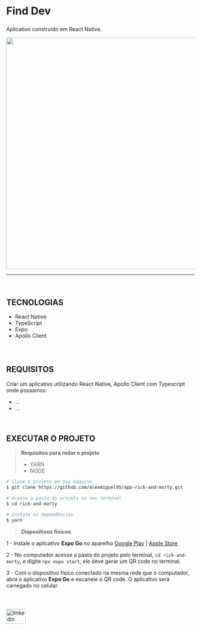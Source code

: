 <h1 align="left">Find Dev</h1>

###


Aplicativo construído em React Native.

<p align="center">
  <img src="/demonstration.gif" width="620">
</p>

*********************************************************************************************************

&nbsp;
&nbsp;

<h2 align="left">TECNOLOGIAS</h2>

*  React Native
*  TypeScript
*  Expo
*  Apollo Client

###
&nbsp;
<h2 align="left">REQUISITOS</h2>
Criar um aplicativo utilizando React Native, Apollo Client com Typescript onde possamos:

* ...
* ...


&nbsp;

<h2 align="left">EXECUTAR O PROJETO</h2>

> **Requisitos para rodar o projeto** 
> * YARN
> * NODE


```bash
# Clone o projeto em sua máquina
$ git clone https://github.com/alexmiguel95/app-rick-and-morty.git

# Acesse a pasta do projeto no seu terminal
$ cd rick-and-morty

# Instale as dependências
$ yarn
```

> **Dispositivos físicos**

1 - Instale o aplicativo **Expo Go** no aparelho
[Google Play](https://play.google.com/store/search?q=expo+go&c=apps&hl=pt_BR&gl=US) | 
[Apple Store](https://apps.apple.com/br/app/expo-go/id982107779)

2 - No computador acesse a pasta do projeto pelo terminal, `cd rick-and-morty`, e digite `npx expo start`, ele deve gerar um QR code no terminal.

3 - Com o dispositivo físico conectado na mesma rede que o computador, abra o aplicativo **Expo Go** e escaneie o QR code. O aplicativo será carregado no celular
&nbsp;
&nbsp;

<div align="left">
</div>

###

<div align="left">
</div>

###
&nbsp;
&nbsp;
<div align="left">
  <a href="https://www.linkedin.com/in/alexmiguel95/" target="_blank">
    <img src="https://raw.githubusercontent.com/maurodesouza/profile-readme-generator/master/src/assets/icons/social/linkedin/default.svg" width="52" height="40" alt="linkedin logo"  />
  </a>
</div>

###

&nbsp;

